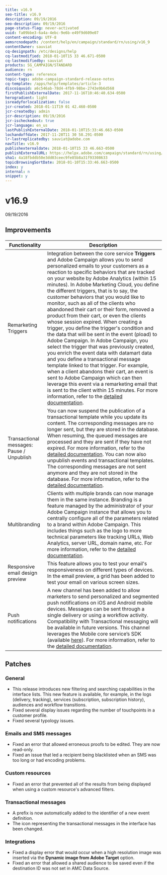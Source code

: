 ```yaml
---
title: v16.9
seo-title: v16.9
description: 09/19/2016
seo-description: 09/19/2016
page-status-flag: never-activated
uuid: fa09bbe3-6a4a-4ebc-9e6b-e49f9d609e07
content-encoding: UTF-8
aemsrcnodepath: /content/help/en/campaign/standard/rn/using/v16_9
contentOwner: sauviat
cq-designpath: /etc/designs/help
cq-lastmodified: 2018-01-10T15 33 46.671-0500
cq-lastmodifiedby: sauviat
products: SG_CAMPAIGN/STANDARD
audience: rn
content-type: reference
topic-tags: adobe-campaign-standard-release-notes
cq-template: /apps/help/templates/article-3
discoiquuid: a6c546ab-78d4-4fb9-98be-2743e9b6d568
firstPublishExternalDate: 2017-11-16T10:46:40.634-0500
herogradient: light
isreadyforlocalization: false
jcr-created: 2018-01-11T19 01 42.460-0500
jcr-createdby: admin
jcr-description: 09/19/2016
jcr-ischeckedout: true
jcr-language: en_us
lastPublishExternalDate: 2018-01-10T15:33:46.663-0500
lochandoffdate: 2017-11-28T11 30 58.291-0500
lr-lastreplicatedby: sauviat@adobe.com
navTitle: v16.9
publishexternaldate: 2018-01-10T15 33 46.663-0500
publishExternalURL: https://helpx.adobe.com/campaign/standard/rn/using/v16_9.html
sha1: 4a18fbddb50e3dd03ceec9fe85b8a31f93308633
topicBrowsingSortDate: 2018-01-10T15:33:46.663-0500
index: y
internal: n
snippet: y
---
```


# v16.9

09/19/2016

## <p>Improvements</p>

|  Functionality  | Description  |
|---|---|
|  Remarketing Triggers  | Integration between the core service **Triggers** and Adobe Campaign allows you to send personalized emails to your customers as a reaction to specific behaviors that are tracked on your website by Adobe Analytics (within 15 minutes). In Adobe Marketing Cloud, you define the different triggers, that is to say, the customer behaviors that you would like to monitor, such as all of the clients who abandoned their cart or their form, removed a product from their cart, or even the clients whose session expired. When creating a trigger, you define the trigger's condition and the data that will be sent in the event (pload) to Adobe Campaign. In Adobe Campaign, you select the trigger that was previously created, you enrich the event data with datamart data and you define a transactional message template linked to that trigger. For example, when a client abandons their cart, an event is sent to Adobe Campaign which can then leverage this event via a remarketing email that is sent to the client within 15 minutes. For more information, refer to the [detailed documentation](../../integrating/using/about-marketing-cloud-triggers.md).  |
|  Transactional messages: Pause / Unpublish  | You can now suspend the publication of a transactional template while you update its content. The corresponding messages are no longer sent, but they are stored in the database. When resuming, the queued messages are processed and they are sent if they have not expired. For more information, refer to the [detailed documentation](../../channels/using/event-transactional-messages.md#suspending-a-transactional-message-publication). You can now also unpublish events and transactional templates. The corresponding messages are not sent anymore and they are not stored in the database. For more information, refer to the [detailed documentation](../../channels/using/event-transactional-messages.md#unpublishing-a-transactional-message).  |
|  Multibranding  | Clients with multiple brands can now manage them in the same instance. Branding is a feature managed by the administrator of your Adobe Campaign instance that allows you to centrally configure all of the parameters related to a brand within Adobe Campaign. This includes things such as the logo to more technical parameters like tracking URLs, Web Analytics, server URL, domain name, etc. For more information, refer to the [detailed documentation](../../administration/using/branding.md).  |
|  Responsive email design preview  | This feature allows you to test your email's responsiveness on different types of devices. In the email preview, a grid has been added to test your email on various screen sizes.  |
|  Push notifications  | A new channel has been added to allow marketers to send personalized and segmented push notifications on iOS and Android mobile devices. Messages can be sent through a single delivery or using a workflow activity. Compatibility with Transactional messaging will be available in future versions. This channel leverages the Mobile core service’s SDK (available [here](https://marketing.adobe.com/developer/gallery/marketing-cloud-mobile-libraries )). For more information, refer to the [detailed documentation](../../channels/using/about-push-notifications.md).  |

## <p>Patches</p>

### <p>General</p>

* This release introduces new filtering and searching capabilities in the interface lists. This new feature is available, for example, in the logs (delivery, tracking), services (subscription, subscription history), audiences and workflow transitions.
* Fixed several display issues regarding the number of touchpoints in a customer profile.
* Fixed several typology issues.

### <p>Emails and SMS messages</p>

* Fixed an error that allowed erroneous proofs to be edited. They are now read-only. 
* Fixed an issue that led a recipient being blacklisted when an SMS was too long or had encoding problems.

### <p>Custom resources</p>

* Fixed an error that prevented all of the results from being displayed when using a custom resource's advanced filters.

### <p>Transactional messages</p>

* A prefix is now automatically added to the identifier of a new event definition.
* The icon representing the transactional messages in the interface has been changed.

### <p>Integrations</p>

* Fixed a display error that would occur when a high resolution image was inserted via the **Dynamic image from Adobe Target** option.
* Fixed an error that allowed a shared audience to be saved even if the destination ID was not set in AMC Data Source.

